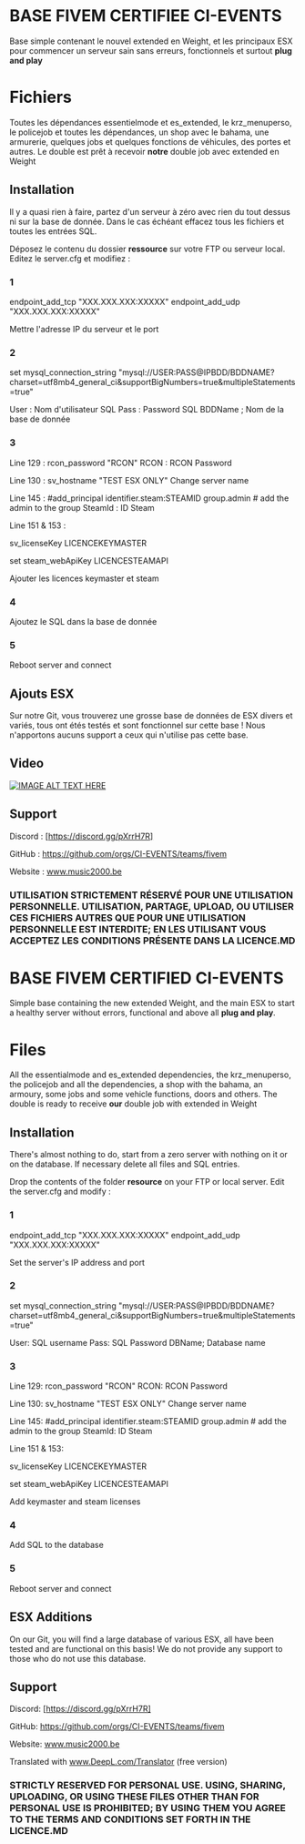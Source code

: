 # BASE FIVEM CERTIFIEE CI-EVENTS 

Base simple contenant le nouvel extended en Weight, et les principaux ESX pour commencer un serveur sain sans erreurs, fonctionnels et surtout **plug and play**


# Fichiers 

Toutes les dépendances essentielmode et es_extended, le krz_menuperso, le policejob et toutes les dépendances, un shop avec le bahama, une armurerie, quelques jobs et quelques fonctions de véhicules, des portes et autres. Le double est prêt à recevoir **notre** double job avec extended en Weight

## Installation

Il y a quasi rien à faire, partez d'un serveur à zéro avec rien du tout dessus ni sur la base de donnée. Dans le cas échéant effacez tous les fichiers et toutes les entrées SQL.

Déposez le contenu du dossier **ressource** sur votre FTP ou serveur local.
Editez le server.cfg et modifiez :
### 1
endpoint_add_tcp "XXX.XXX.XXX:XXXXX"
endpoint_add_udp "XXX.XXX.XXX:XXXXX"

Mettre l'adresse IP du serveur et le port 

### 2
set mysql_connection_string "mysql://USER:PASS@IPBDD/BDDNAME?charset=utf8mb4_general_ci&supportBigNumbers=true&multipleStatements=true"

User : Nom d'utilisateur SQL
Pass : Password SQL
BDDName ; Nom de la base de donnée

### 3

Line 129 :
rcon_password "RCON"
RCON : RCON Password

Line 130 : 
sv_hostname "TEST ESX ONLY"
Change server name

Line 145 :
#add_principal identifier.steam:STEAMID group.admin # add the admin to the group
SteamId : ID Steam 

Line 151 & 153 :

sv_licenseKey LICENCEKEYMASTER

set steam_webApiKey  LICENCESTEAMAPI

Ajouter les licences keymaster et steam

### 4 
Ajoutez le SQL dans la base de donnée

### 5 
Reboot server and connect 

## Ajouts ESX

Sur notre Git, vous trouverez une grosse base de données de ESX divers et variés, tous ont étés testés et sont fonctionnel sur cette base ! Nous n'apportons aucuns support a ceux qui n'utilise pas cette base. 

## Video

[![IMAGE ALT TEXT HERE](https://img.youtube.com/vi/dipgtsm6C-w/0.jpg)](https://www.youtube.com/watch?v=dipgtsm6C-w)

## Support

Discord : [https://discord.gg/pXrrH7R]

GitHub : https://github.com/orgs/CI-EVENTS/teams/fivem

Website : www.music2000.be


### UTILISATION STRICTEMENT RÉSERVÉ POUR UNE UTILISATION PERSONNELLE. UTILISATION, PARTAGE, UPLOAD, OU UTILISER CES FICHIERS AUTRES QUE POUR UNE UTILISATION PERSONNELLE EST INTERDITE; EN LES UTILISANT VOUS ACCEPTEZ LES CONDITIONS PRÉSENTE DANS LA LICENCE.MD


# BASE FIVEM CERTIFIED CI-EVENTS
Simple base containing the new extended Weight, and the main ESX to start a healthy server without errors, functional and above all **plug and play**.


# Files 

All the essentialmode and es_extended dependencies, the krz_menuperso, the policejob and all the dependencies, a shop with the bahama, an armoury, some jobs and some vehicle functions, doors and others. The double is ready to receive **our** double job with extended in Weight

## Installation

There's almost nothing to do, start from a zero server with nothing on it or on the database. If necessary delete all files and SQL entries.

Drop the contents of the folder **resource** on your FTP or local server.
Edit the server.cfg and modify :
### 1
endpoint_add_tcp "XXX.XXX.XXX:XXXXX"
endpoint_add_udp "XXX.XXX.XXX:XXXXX"

Set the server's IP address and port 

### 2
set mysql_connection_string "mysql://USER:PASS@IPBDD/BDDNAME?charset=utf8mb4_general_ci&supportBigNumbers=true&multipleStatements=true"

User: SQL username
Pass: SQL Password
DBName; Database name

### 3

Line 129:
rcon_password "RCON"
RCON: RCON Password

Line 130: 
sv_hostname "TEST ESX ONLY"
Change server name

Line 145:
#add_principal identifier.steam:STEAMID group.admin # add the admin to the group
SteamId: ID Steam 

Line 151 & 153:

sv_licenseKey LICENCEKEYMASTER

set steam_webApiKey LICENCESTEAMAPI

Add keymaster and steam licenses

### 4 
Add SQL to the database

### 5 
Reboot server and connect 

## ESX Additions

On our Git, you will find a large database of various ESX, all have been tested and are functional on this basis! We do not provide any support to those who do not use this database. 



## Support

Discord: [https://discord.gg/pXrrH7R]

GitHub: https://github.com/orgs/CI-EVENTS/teams/fivem

Website: www.music2000.be

Translated with www.DeepL.com/Translator (free version)





### STRICTLY RESERVED FOR PERSONAL USE. USING, SHARING, UPLOADING, OR USING THESE FILES OTHER THAN FOR PERSONAL USE IS PROHIBITED; BY USING THEM YOU AGREE TO THE TERMS AND CONDITIONS SET FORTH IN THE LICENCE.MD
